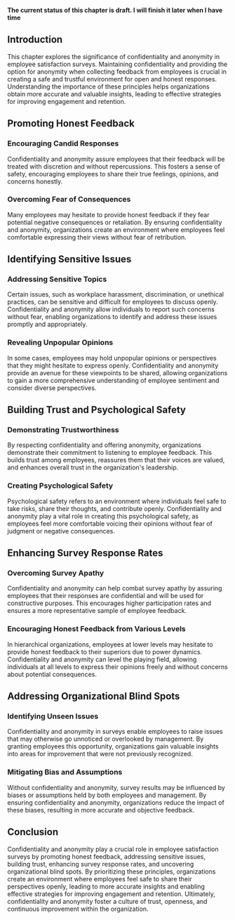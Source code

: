 **The current status of this chapter is draft. I will finish it later when I have time**

Introduction
------------

This chapter explores the significance of confidentiality and anonymity in employee satisfaction surveys. Maintaining confidentiality and providing the option for anonymity when collecting feedback from employees is crucial in creating a safe and trustful environment for open and honest responses. Understanding the importance of these principles helps organizations obtain more accurate and valuable insights, leading to effective strategies for improving engagement and retention.

Promoting Honest Feedback
-------------------------

### Encouraging Candid Responses

Confidentiality and anonymity assure employees that their feedback will be treated with discretion and without repercussions. This fosters a sense of safety, encouraging employees to share their true feelings, opinions, and concerns honestly.

### Overcoming Fear of Consequences

Many employees may hesitate to provide honest feedback if they fear potential negative consequences or retaliation. By ensuring confidentiality and anonymity, organizations create an environment where employees feel comfortable expressing their views without fear of retribution.

Identifying Sensitive Issues
----------------------------

### Addressing Sensitive Topics

Certain issues, such as workplace harassment, discrimination, or unethical practices, can be sensitive and difficult for employees to discuss openly. Confidentiality and anonymity allow individuals to report such concerns without fear, enabling organizations to identify and address these issues promptly and appropriately.

### Revealing Unpopular Opinions

In some cases, employees may hold unpopular opinions or perspectives that they might hesitate to express openly. Confidentiality and anonymity provide an avenue for these viewpoints to be shared, allowing organizations to gain a more comprehensive understanding of employee sentiment and consider diverse perspectives.

Building Trust and Psychological Safety
---------------------------------------

### Demonstrating Trustworthiness

By respecting confidentiality and offering anonymity, organizations demonstrate their commitment to listening to employee feedback. This builds trust among employees, reassures them that their voices are valued, and enhances overall trust in the organization's leadership.

### Creating Psychological Safety

Psychological safety refers to an environment where individuals feel safe to take risks, share their thoughts, and contribute openly. Confidentiality and anonymity play a vital role in creating this psychological safety, as employees feel more comfortable voicing their opinions without fear of judgment or negative consequences.

Enhancing Survey Response Rates
-------------------------------

### Overcoming Survey Apathy

Confidentiality and anonymity can help combat survey apathy by assuring employees that their responses are confidential and will be used for constructive purposes. This encourages higher participation rates and ensures a more representative sample of employee feedback.

### Encouraging Honest Feedback from Various Levels

In hierarchical organizations, employees at lower levels may hesitate to provide honest feedback to their superiors due to power dynamics. Confidentiality and anonymity can level the playing field, allowing individuals at all levels to express their opinions freely and without concerns about potential consequences.

Addressing Organizational Blind Spots
-------------------------------------

### Identifying Unseen Issues

Confidentiality and anonymity in surveys enable employees to raise issues that may otherwise go unnoticed or overlooked by management. By granting employees this opportunity, organizations gain valuable insights into areas for improvement that were not previously recognized.

### Mitigating Bias and Assumptions

Without confidentiality and anonymity, survey results may be influenced by biases or assumptions held by both employees and management. By ensuring confidentiality and anonymity, organizations reduce the impact of these biases, resulting in more accurate and objective feedback.

Conclusion
----------

Confidentiality and anonymity play a crucial role in employee satisfaction surveys by promoting honest feedback, addressing sensitive issues, building trust, enhancing survey response rates, and uncovering organizational blind spots. By prioritizing these principles, organizations create an environment where employees feel safe to share their perspectives openly, leading to more accurate insights and enabling effective strategies for improving engagement and retention. Ultimately, confidentiality and anonymity foster a culture of trust, openness, and continuous improvement within the organization.
